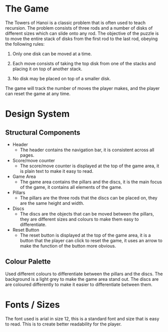 # The Game
The Towers of Hanoi is a classic problem that is often used to teach recursion. The problem consists of three rods and a number of disks of different sizes which can slide onto any rod. The objective of the puzzle is to move the entire stack of disks from the first rod to the last rod, obeying the following rules:

1. Only one disk can be moved at a time.

2. Each move consists of taking the top disk from one of the stacks and placing it on top of another stack.

3. No disk may be placed on top of a smaller disk.

The game will track the number of moves the player makes, and the player can reset the game at any time.

# Design System
## Structural Components
- Header
    - The header contains the navigation bar, it is consistent across all pages.
- Score/move counter
    - The score/move counter is displayed at the top of the game area, it is plain text to make it easy to read.
- Game Area
    - The game area contains the pillars and the discs, it is the main focus of the game, it contains all elements of the game.
- Pillars
    - The pillars are the three rods that the discs can be placed on, they are the same height and width.
- Discs
    - The discs are the objects that can be moved between the pillars, they are different sizes and colours to make them easy to differentiate.
- Reset Button
    - The reset button is displayed at the top of the game area, it is a button that the player can click to reset the game, it uses an arrow to make the function of the button more obvious.

## Colour Palette
Used different colours to differentiate between the pillars and the discs. The background is a light grey to make the game area stand out.
The discs are are coloured differently to make it easier to differentiate between them.

# Fonts / Sizes
The font used is arial in size 12, this is a standard font and size that is easy to read. This is to create better readability for the player.



